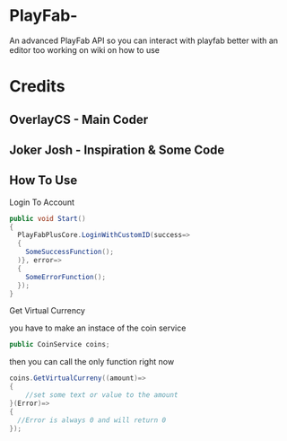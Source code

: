 # PlayFab-
An advanced PlayFab API so you can interact with playfab better with an editor too
working on wiki on how to use

# Credits

## OverlayCS - Main Coder
## Joker Josh - Inspiration & Some Code

## How To Use

Login To Account

```csharp
public void Start()
{
  PlayFabPlusCore.LoginWithCustomID(success=>
  {
    SomeSuccessFunction();
  )}, error=>
  {
    SomeErrorFunction();
  });
}
```

Get Virtual Currency


you have to make an instace of the coin service
```cs
public CoinService coins;
```

then you can call the only function right now

```cs
coins.GetVirtualCurreny((amount)=>
{
    //set some text or value to the amount
}(Error)=>
{
  //Error is always 0 and will return 0
});
```
